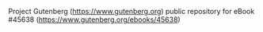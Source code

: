 Project Gutenberg (https://www.gutenberg.org) public repository for eBook #45638 (https://www.gutenberg.org/ebooks/45638)
